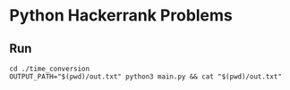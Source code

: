 # Python Hackerrank Problems

## Run 

```
cd ./time_conversion
OUTPUT_PATH="$(pwd)/out.txt" python3 main.py && cat "$(pwd)/out.txt"
```
